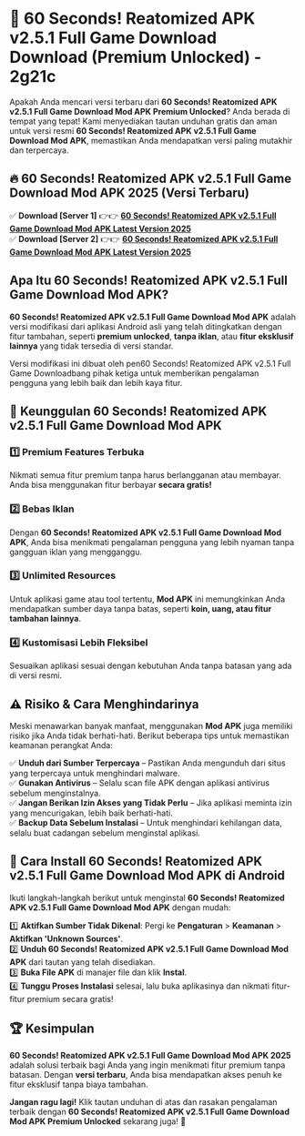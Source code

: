 # 🎯 60 Seconds! Reatomized APK v2.5.1 Full Game Download  Download (Premium Unlocked) -  2g21c

Apakah Anda mencari versi terbaru dari **60 Seconds! Reatomized APK v2.5.1 Full Game Download Mod APK Premium Unlocked**? Anda berada di tempat yang tepat! Kami menyediakan tautan unduhan gratis dan aman untuk versi resmi **60 Seconds! Reatomized APK v2.5.1 Full Game Download Mod APK**, memastikan Anda mendapatkan versi paling mutakhir dan terpercaya.

## 🔥 60 Seconds! Reatomized APK v2.5.1 Full Game Download Mod APK 2025 (Versi Terbaru)

✅ **Download [Server 1]** 👉👉 [**60 Seconds! Reatomized APK v2.5.1 Full Game Download Mod APK Latest Version 2025**](https://momento.my/?title=60_Seconds!_Reatomized_APK_v2.5.1_Full_Game_Download)  
✅ **Download [Server 2]** 👉👉 [**60 Seconds! Reatomized APK v2.5.1 Full Game Download Mod APK Latest Version 2025**](https://momento.my/?title=60_Seconds!_Reatomized_APK_v2.5.1_Full_Game_Download)  

## Apa Itu 60 Seconds! Reatomized APK v2.5.1 Full Game Download Mod APK?

**60 Seconds! Reatomized APK v2.5.1 Full Game Download Mod APK** adalah versi modifikasi dari aplikasi Android asli yang telah ditingkatkan dengan fitur tambahan, seperti **premium unlocked**, **tanpa iklan**, atau **fitur eksklusif lainnya** yang tidak tersedia di versi standar.

Versi modifikasi ini dibuat oleh pen60 Seconds! Reatomized APK v2.5.1 Full Game Downloadbang pihak ketiga untuk memberikan pengalaman pengguna yang lebih baik dan lebih kaya fitur.

## 🎯 Keunggulan 60 Seconds! Reatomized APK v2.5.1 Full Game Download Mod APK

### 1️⃣ Premium Features Terbuka
Nikmati semua fitur premium tanpa harus berlangganan atau membayar. Anda bisa menggunakan fitur berbayar **secara gratis!**

### 2️⃣ Bebas Iklan
Dengan **60 Seconds! Reatomized APK v2.5.1 Full Game Download Mod APK**, Anda bisa menikmati pengalaman pengguna yang lebih nyaman tanpa gangguan iklan yang mengganggu.

### 3️⃣ Unlimited Resources
Untuk aplikasi game atau tool tertentu, **Mod APK** ini memungkinkan Anda mendapatkan sumber daya tanpa batas, seperti **koin, uang, atau fitur tambahan lainnya**.

### 4️⃣ Kustomisasi Lebih Fleksibel
Sesuaikan aplikasi sesuai dengan kebutuhan Anda tanpa batasan yang ada di versi resmi.

## ⚠️ Risiko & Cara Menghindarinya

Meski menawarkan banyak manfaat, menggunakan **Mod APK** juga memiliki risiko jika Anda tidak berhati-hati. Berikut beberapa tips untuk memastikan keamanan perangkat Anda:

✅ **Unduh dari Sumber Terpercaya** – Pastikan Anda mengunduh dari situs yang terpercaya untuk menghindari malware.  
✅ **Gunakan Antivirus** – Selalu scan file APK dengan aplikasi antivirus sebelum menginstalnya.  
✅ **Jangan Berikan Izin Akses yang Tidak Perlu** – Jika aplikasi meminta izin yang mencurigakan, lebih baik berhati-hati.  
✅ **Backup Data Sebelum Instalasi** – Untuk menghindari kehilangan data, selalu buat cadangan sebelum menginstal aplikasi.

## 📌 Cara Install 60 Seconds! Reatomized APK v2.5.1 Full Game Download Mod APK di Android

Ikuti langkah-langkah berikut untuk menginstal **60 Seconds! Reatomized APK v2.5.1 Full Game Download Mod APK** dengan mudah:

1️⃣ **Aktifkan Sumber Tidak Dikenal**: Pergi ke **Pengaturan** > **Keamanan** > **Aktifkan 'Unknown Sources'**.  
2️⃣ **Unduh 60 Seconds! Reatomized APK v2.5.1 Full Game Download Mod APK** dari tautan yang telah disediakan.  
3️⃣ **Buka File APK** di manajer file dan klik **Instal**.  
4️⃣ **Tunggu Proses Instalasi** selesai, lalu buka aplikasinya dan nikmati fitur-fitur premium secara gratis!

## 🏆 Kesimpulan

**60 Seconds! Reatomized APK v2.5.1 Full Game Download Mod APK 2025** adalah solusi terbaik bagi Anda yang ingin menikmati fitur premium tanpa batasan. Dengan **versi terbaru**, Anda bisa mendapatkan akses penuh ke fitur eksklusif tanpa biaya tambahan.

**Jangan ragu lagi!** Klik tautan unduhan di atas dan rasakan pengalaman terbaik dengan **60 Seconds! Reatomized APK v2.5.1 Full Game Download Mod APK Premium Unlocked** sekarang juga! 🚀
